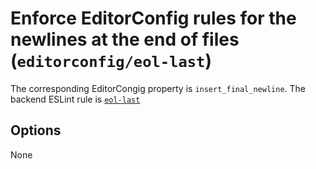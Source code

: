 # Enforce EditorConfig rules for the newlines at the end of files (`editorconfig/eol-last`)

The corresponding EditorCongig property is `insert_final_newline`.
The backend ESLint rule is [`eol-last`](https://eslint.org/docs/rules/eol-last)

## Options

None
